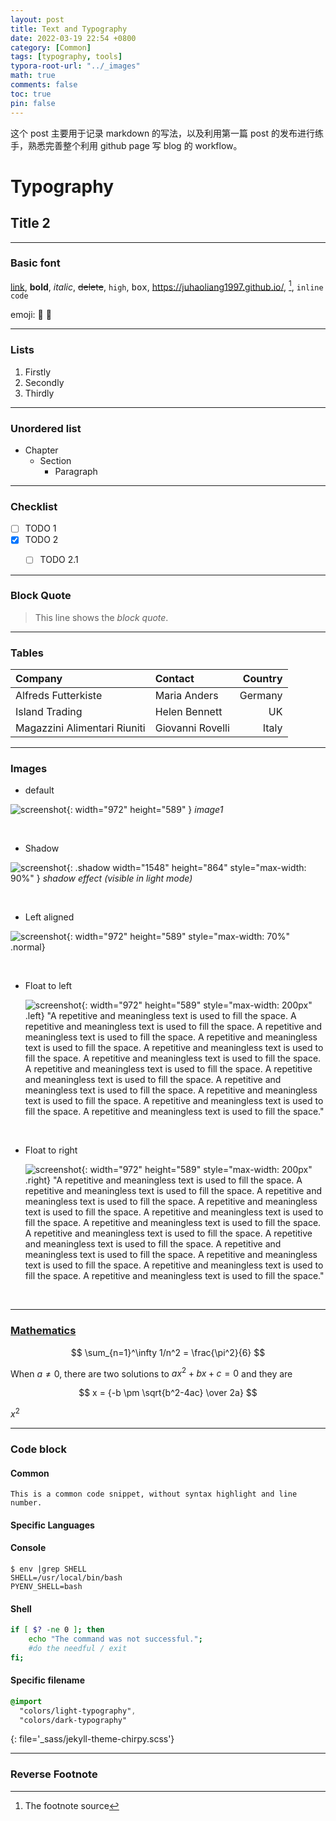 ```yaml
---
layout: post
title: Text and Typography
date: 2022-03-19 22:54 +0800
category: [Common]
tags: [typography, tools]
typora-root-url: "../_images"
math: true
comments: false
toc: true
pin: false
---
```

这个 post 主要用于记录 markdown 的写法，以及利用第一篇 post 的发布进行练手，熟悉完善整个利用 github page 写 blog 的 workflow。

# Typography

## Title 2

---

### Basic font

[link](https://juhaoliang1997.github.io), **bold**, *italic*, ~~delete~~, `high`, <kbd>box</kbd>, <https://juhaoliang1997.github.io/>, [^footnote], `inline code`

emoji: :star2: :monkey:

---

### Lists
1. Firstly
2. Secondly
3. Thirdly

---

### Unordered list
- Chapter
	- Section
		- Paragraph

---

### Checklist
- [ ] TODO 1
- [x] TODO 2
  - [ ] TODO 2.1


---

### Block Quote

> This line shows the _block quote_.

---

### Tables

| Company                      | Contact          | Country |
|:-----------------------------|:-----------------|--------:|
| Alfreds Futterkiste          | Maria Anders     | Germany |
| Island Trading               | Helen Bennett    | UK      |
| Magazzini Alimentari Riuniti | Giovanni Rovelli | Italy   |

---

### Images

- default

![screenshot](/2022-03-19-text-and-typography/screenshot-7697724.png){: width="972" height="589" }
_image1_



<br>

- Shadow

![screenshot](/2022-03-19-text-and-typography/screenshot-7697724.png){: .shadow width="1548" height="864" style="max-width: 90%" }
_shadow effect (visible in light mode)_

<br>

- Left aligned

![screenshot](/2022-03-19-text-and-typography/screenshot-7697724.png){: width="972" height="589" style="max-width: 70%" .normal}

<br>

- Float to left

  ![screenshot](/2022-03-19-text-and-typography/screenshot-7697724.png){: width="972" height="589" style="max-width: 200px" .left}
  "A repetitive and meaningless text is used to fill the space. A repetitive and meaningless text is used to fill the space. A repetitive and meaningless text is used to fill the space. A repetitive and meaningless text is used to fill the space. A repetitive and meaningless text is used to fill the space. A repetitive and meaningless text is used to fill the space. A repetitive and meaningless text is used to fill the space. A repetitive and meaningless text is used to fill the space. A repetitive and meaningless text is used to fill the space. A repetitive and meaningless text is used to fill the space. A repetitive and meaningless text is used to fill the space. A repetitive and meaningless text is used to fill the space."

<br>

- Float to right

  ![screenshot](/2022-03-19-text-and-typography/screenshot-7697724.png){: width="972" height="589" style="max-width: 200px" .right}
  "A repetitive and meaningless text is used to fill the space. A repetitive and meaningless text is used to fill the space. A repetitive and meaningless text is used to fill the space. A repetitive and meaningless text is used to fill the space. A repetitive and meaningless text is used to fill the space. A repetitive and meaningless text is used to fill the space. A repetitive and meaningless text is used to fill the space. A repetitive and meaningless text is used to fill the space. A repetitive and meaningless text is used to fill the space. A repetitive and meaningless text is used to fill the space. A repetitive and meaningless text is used to fill the space. A repetitive and meaningless text is used to fill the space."

<br>

---

### [Mathematics](https://zhuanlan.zhihu.com/p/261750408)

$$ \sum_{n=1}^\infty 1/n^2 = \frac{\pi^2}{6} $$

When $a \ne 0$, there are two solutions to $ax^2 + bx + c = 0$ and they are

$$ x = {-b \pm \sqrt{b^2-4ac} \over 2a} $$

$x^2$ 

---

### Code block

#### Common

```
This is a common code snippet, without syntax highlight and line number.
```

#### Specific Languages

#### Console

```console
$ env |grep SHELL
SHELL=/usr/local/bin/bash
PYENV_SHELL=bash
```

#### Shell

```bash
if [ $? -ne 0 ]; then
    echo "The command was not successful.";
    #do the needful / exit
fi;
```

#### Specific filename

```sass
@import
  "colors/light-typography",
  "colors/dark-typography"
```

{: file='_sass/jekyll-theme-chirpy.scss'}

---

### Reverse Footnote

[^footnote]: The footnote source
[^footnote]: note